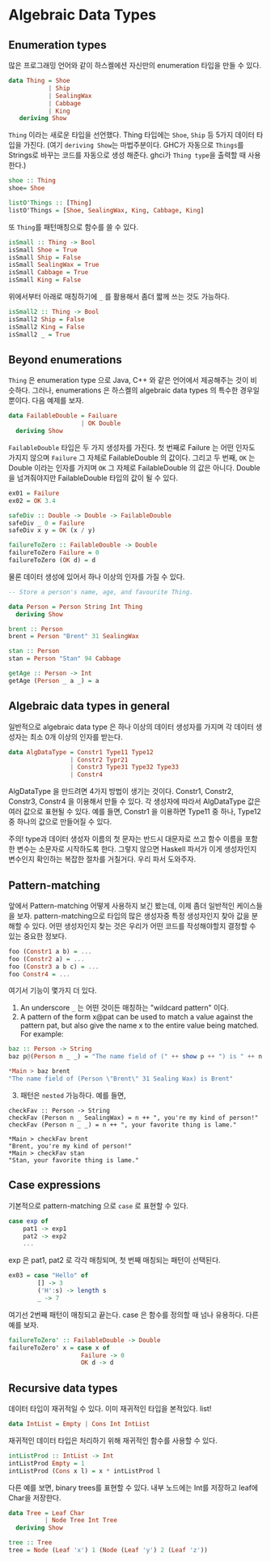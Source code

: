 # Algebraic Data Types
## Enumeration types
많은 프로그래밍 언어와 같이 하스켈에션 자신만의 enumeration 타입을 만들 수 있다.
```haskell
data Thing = Shoe
           | Ship
           | SealingWax
           | Cabbage
           | King
   deriving Show
```

`Thing` 이라는 새로운 타입을 선언했다. Thing 타입에는 `Shoe`, `Ship` 등 5가지 데이터 타입을 가진다. (여기 `deriving Show`는 마법주분이다. GHC가 자동으로 `Things`를 Strings로 바꾸는 코드를 자동으로 생성 해준다. ghci가 `Thing type`을 출력할 때 사용한다.)


```haskell
shoe :: Thing
shoe= Shoe

listO'Things :: [Thing]
listO'Things = [Shoe, SealingWax, King, Cabbage, King]
```

또 `Thing`를 패턴매칭으로 함수를 쓸 수 있다.

```haskell
isSmall :: Thing -> Bool
isSmall Shoe = True
isSmall Ship = False
isSmall SealingWax = True
isSmall Cabbage = True
isSmall King = False
```

위에서부터 아래로 매칭하기에 `_` 를 활용해서 좀더 짧께 쓰는 것도 가능하다.

```haskell
isSmall2 :: Thing -> Bool
isSmall2 Ship = False
isSmall2 King = False
isSmall2 _ = True
```

## Beyond enumerations

`Thing` 은 enumeration type 으로 Java, C++ 와 같은 언어에서 제공해주는 것이 비슷하다. 그러나, enumerations 은 하스켈의 algebraic data types 의 특수한 경우일 뿐이다. 다음 예제를 보자.

```haskell
data FailableDouble = Failuare
					| OK Double
  deriving Show
```

`FailableDouble` 타입은 두 가지 생성자를 가진다. 첫 번째로 Failure 는 어떤 인자도 가지지 않으며 `Failure` 그 자체로 FailableDouble 의 값이다. 그리고 두 번째, `OK` 는 Double 이라는 인자를 가지며 `OK` 그 자체로 FailableDouble 의 값은 아니다. Double 을 넘겨줘야지만 FailableDouble 타입의 값이 될 수 있다.

```haskell
ex01 = Failure
ex02 = OK 3.4

safeDiv :: Double -> Double -> FailableDouble
safeDiv _ 0 = Failure
safeDiv x y = OK (x / y)

failureToZero :: FailableDouble -> Double
failureToZero Failure = 0
failureToZero (OK d) = d
```

물론 데이터 생성에 있어서 하나 이상의 인자를 가질 수 있다.
```haskell
-- Store a person's name, age, and favourite Thing.

data Person = Person String Int Thing
  deriving Show

brent :: Person
brent = Person "Brent" 31 SealingWax

stan :: Person
stan = Person "Stan" 94 Cabbage

getAge :: Person -> Int
getAge (Person _ a _) = a
```

## Algebraic data types in general
일반적으로  algebraic data type 은 하나 이상의 데이터 생성자를 가지며 각 데이터 생성자는 최소 0개 이상의 인자를 받는다.

```haskell
data AlgDataType = Constr1 Type11 Type12
				 | Constr2 Typr21
				 | Constr3 Type31 Type32 Type33
				 | Constr4
```

AlgDataType 을 만드려면 4가지 방법이 생기는 것이다. Constr1, Constr2, Constr3, Constr4 을 이용해서 만들 수 있다. 각 생성자에 따라서 AlgDataType 값은 여러 값으로 표현될 수 있다. 예를 들면, Constr1 을 이용하면 Type11 중 하나, Type12 중 하나의 값으로 만들어질 수 있다.

주의! type과 데이터 생성자 이름의 첫 문자는 반드시 대문자로 쓰고 함수 이름을 포함한 변수는 소문자로 시작하도록 한다. 그렇지 않으면 Haskell 파서가 이게 생성자인지 변수인지 확인하는 복잡한 절차를 거칠거다. 우리 파서 도와주자.

## Pattern-matching
앞에서 Pattern-matching 어떻게 사용하지 보긴 봤는데, 이제 좀더 일반적인 케이스들을 보자. pattern-matching으로 타입의 많은 생성자중 특정 생성자인지 찾아 값을 분해할 수 있다. 어떤 생성자인지 찾는 것은 우리가 어떤 코드를 작성해야할지 결정할 수 있는 중요한 정보다.

```haskell
foo (Constr1 a b) = ...
foo (Constr2 a) = ...
foo (Constr3 a b c) = ...
foo Constr4 = ...
```

여기서 기능이 몇가지 더 있다.

1. An underscore `_` 는 어떤 것이든 매칭하는 "wildcard pattern" 이다.
2. A pattern of the form x@pat can be used to match a value against the pattern pat, but also give the name x to the entire value being matched. For example:
```haskell
baz :: Person -> String
baz p@(Person n _ _) = "The name field of (" ++ show p ++ ") is " ++ n

*Main > baz brent
"The name field of (Person \"Brent\" 31 Sealing Wax) is Brent"
```

3. 패턴은 `nested` 가능하다. 예를 들면,
```
checkFav :: Person -> String
checkFav (Person n _ SealingWax) = n ++ ", you're my kind of person!"
checkFav (Person n _ _) = n ++ ", your favorite thing is lame."

*Main > checkFav brent
"Brent, you're my kind of person!"
*Main > checkFav stan
"Stan, your favorite thing is lame."
```

## Case expressions
기본적으로 pattern-matching 으로 `case` 로 표현할 수 있다.
```haskell
case exp of
	pat1 -> exp1
	pat2 -> exp2
	...
```
exp 은 pat1, pat2 로 각각 매칭되며, 첫 번째 매칭되는 패턴이 선택된다.

```haskell
ex03 = case "Hello" of
		[] -> 3
		('H':s) -> length s
		_ -> 7
```

여기선 2번째 패턴이 매칭되고 끝는다. case 은 함수를 정의할 때 넘나 유용하다. 다른 예를 보자.

```haskell
failureToZero' :: FailableDouble -> Double
failureToZero' x = case x of
					Failure -> 0
					OK d -> d
```

## Recursive data types
데이터 타입이 재귀적일 수 있다. 이미 재귀적인 타입을 본적있다. list!
```haskell
data IntList = Empty | Cons Int IntList
```

재귀적인 데이터 타입은 처리하기 위해 재귀적인 함수를 사용할 수 있다.
```haskell
intListProd :: IntList -> Int
intListProd Empty = 1
intListProd (Cons x l) = x * intListProd l
```

다른 예를 보면, binary trees를 표현할 수 있다. 내부 노드에는 Int를 저장하고 leaf에 Char을 저장한다.

```haskell
data Tree = Leaf Char
		  | Node Tree Int Tree
  deriving Show

tree :: Tree
tree = Node (Leaf 'x') 1 (Node (Leaf 'y') 2 (Leaf 'z'))
```